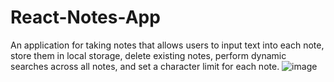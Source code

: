 # React-Notes-App
An application for taking notes that allows users to input text into each note, store them in local storage, delete existing notes, perform dynamic searches across all notes, and set a character limit for each note.
![image](https://github.com/infinitycni2312/React-Notes-App/assets/127985606/d725e50a-91bb-4735-a6ff-523d79d4fa00)
